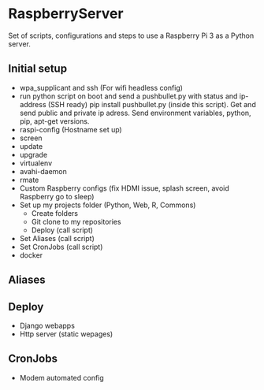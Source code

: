 # RaspberryServer
Set of scripts, configurations and steps to use a Raspberry Pi 3 as a Python server.


## Initial setup
* wpa_supplicant and ssh (For wifi headless config)
* run python script on boot and send a pushbullet.py with status and ip-address (SSH ready)
  pip install pushbullet.py (inside this script). Get and send public and private ip adress. Send environment variables, python, pip, apt-get versions.
* raspi-config  (Hostname set up)
* screen
* update
* upgrade
* virtualenv
* avahi-daemon
* rmate
* Custom Raspberry configs (fix HDMI issue, splash screen, avoid Raspberry go to sleep) 
* Set up my projects folder (Python, Web, R, Commons)
  * Create folders
  * Git clone to my repositories
  * Deploy (call script)
* Set Aliases (call script)
* Set CronJobs (call script)
* docker

## Aliases


## Deploy
* Django webapps
* Http server (static wepages)


## CronJobs
* Modem automated config
